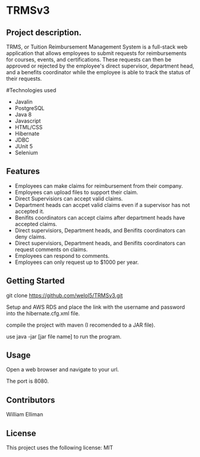 # TRMSv3

## Project description.
TRMS, or Tuition Reimbursement Management System is a full-stack web application that allows employees to submit requests for reimbursements for courses, events, and certifications. These requests can then be approved or rejected by the employee's direct supervisor, department head, and a benefits coordinator while the employee is able to track the status of their requests.

#Technologies used

* Javalin
* PostgreSQL
* Java 8
* Javascript
* HTML/CSS
* Hibernate
* JDBC
* JUnit 5
* Selenium

## Features

* Employees can make claims for reimbursement from their company.
* Employees can upload files to support their claim.
* Direct Supervisiors can accept valid claims.
* Department heads can accpet valid claims even if a supervisor has not accepted it.
* Benifits coordinators can accept claims after department heads have accepted claims.
* Direct supervisiors, Department heads, and Benifits coordinators can deny claims.
* Direct supervisiors, Department heads, and Benifits coordinators can request comments on claims.
* Employees can respond to comments.
* Employees can only request up to $1000 per year.

## Getting Started

git clone https://github.com/welol5/TRMSv3.git

Setup and AWS RDS and place the link with the username and password into the hibernate.cfg.xml file.

compile the project with maven (I recomended to a JAR file).

use java -jar [jar file name] to run the program.

## Usage

Open a web browser and navigate to your url.

The port is 8080.

## Contributors

William Elliman

## License

This project uses the following license: MIT
